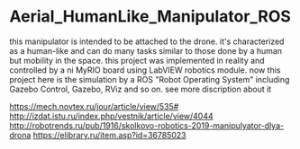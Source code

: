 # Aerial_HumanLike_Manipulator_ROS
this manipulator is intended to be attached to the drone. it's characterized as a human-like and can do many tasks similar to those done by a human but mobility in the space.
this project was implemented in reality and controlled by a ni MyRIO board using LabVIEW robotics module. now this project here is the simulation by 
a ROS "Robot Operating System" including Gazebo Control, Gazebo, RViz and so on.
see more discription about it


https://mech.novtex.ru/jour/article/view/535#
http://izdat.istu.ru/index.php/vestnik/article/view/4044
http://robotrends.ru/pub/1916/skolkovo-robotics-2019-manipulyator-dlya-drona
https://elibrary.ru/item.asp?id=36785023

